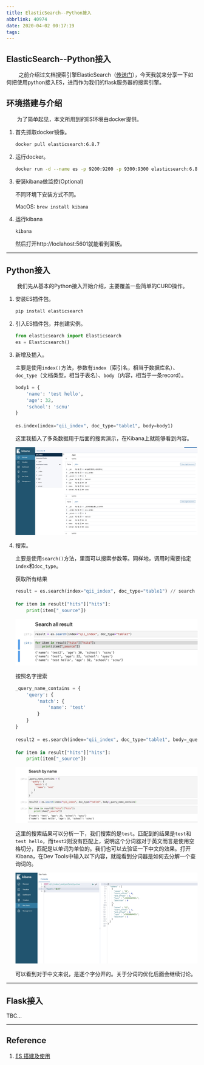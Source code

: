```yaml
---
title: ElasticSearch--Python接入
abbrlink: 40974
date: 2020-04-02 00:17:19
tags:
---
```


## ElasticSearch--Python接入

&emsp;&emsp; 之前介绍过文档搜索引擎ElasticSearch（[传送门](http://leungyukshing.cn/archives/Elasticsearch-basis.html)），今天我就来分享一下如何把使用python接入ES，进而作为我们的flask服务器的搜索引擎。

<!-- more -->

## 环境搭建与介绍

&emsp;&emsp;为了简单起见，本文所用到的ES环境由docker提供。

1. 首先抓取docker镜像。

   ```bash
   docker pull elasticsearch:6.8.7
   ```

2. 运行docker。

   ```bash
   docker run -d --name es -p 9200:9200 -p 9300:9300 elasticsearch:6.8.7
   ```

3. 安装kibana做监控(Optional)

   不同环境下安装方式不同。

   MacOS: `brew install kibana`

4. 运行kibana

   ```bash
   kibana
   ```

   然后打开http://loclahost:5601就能看到面板。

------

## Python接入

&emsp;&emsp;我们先从基本的Python接入开始介绍，主要覆盖一些简单的CURD操作。

1. 安装ES插件包。

   ```bash
   pip install elasticsearch
   ```

2. 引入ES插件包，并创建实例。

   ```python
   from elasticsearch import Elasticsearch
   es = Elasticsearch()
   ```

3. 新增及插入。

   主要是使用`index()`方法，参数有`index`（索引名，相当于数据库名）、`doc_type`（文档类型，相当于表名）、`body`（内容，相当于一条record）。

   ```python
   body1 = {
       'name': 'test hello',
       'age': 32,
       'school': 'scnu'
   }
   
   es.index(index="qii_index", doc_type="table1", body=body1)
   ```

   这里我插入了多条数据用于后面的搜索演示，在Kibana上就能够看到内容。

   ![kibana](/images/es_python3.jpg)

4. 搜索。

   主要是使用`search()`方法，里面可以搜索参数等。同样地，调用时需要指定`index`和`doc_type`。

   获取所有结果

   ```python
   result = es.search(index="qii_index", doc_type="table1") // search all result
   
   for item in result["hits"]["hits"]:
       print(item["_source"])
   ```

   ![search all result](/images/es_python0.jpg)

   按照名字搜索

   ```python
   _query_name_contains = {
       'query': {
           'match': {
               'name': 'test'
           }
       }
   }
   
   result2 = es.search(index="qii_index", doc_type="table1", body=_query_name_contains)
   
   for item in result["hits"]["hits"]:
       print(item["_source"])
   ```

   ![search by name](/images/es_python1.jpg)

   这里的搜索结果可以分析一下，我们搜索的是`test`。匹配到的结果是`test`和`test hello`，而`test2`则没有匹配上，说明这个分词器对于英文而言是使用空格切分，匹配是以单词为单位的。我们也可以去验证一下中文的效果。打开Kibana，在Dev Tools中输入以下内容，就能看到分词器是如何去分解一个查询词的。

   ![es tokenizer](/images/es_python2.jpg)

   可以看到对于中文来说，是逐个字分开的。关于分词的优化后面会继续讨论。

---

## Flask接入

TBC...

---

## Reference

1. [ES 搭建及使用](https://qii404.me/2018/11/22/elastic-search.html)